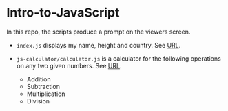 # Intro-to-JavaScript

In this repo, the scripts produce a prompt on the viewers screen. 

- `index.js` displays my name, height and country. See [URL](https://sharonibejih.github.io/Intro-to-JavaScript/).

- `js-calculator/calculator.js` is a calculator for the following operations on any two given numbers. See [URL](https://sharonibejih.github.io/Intro-to-JavaScript/js-calculator/index.html).
    - Addition
    - Subtraction
    - Multiplication
    - Division
